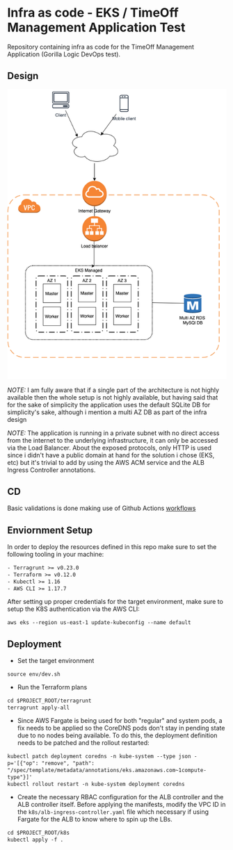 # Infra as code - EKS / TimeOff Management Application Test
Repository containing infra as code for the TimeOff Management Application (Gorilla Logic DevOps test).


## Design

![Image of infra](docs/timeoff-Infra.png)


*NOTE:* I am fully aware that if a single part of the architecture is not highly available then the whole setup is not highly available, but having said that for the sake of simplicity the application uses the default SQLite DB for simplicity's sake, although i mention a multi AZ DB as part of the infra design

*NOTE:* The application is running in a private subnet with no direct access from the internet to the underlying infrastructure, it can only be accessed via the Load Balancer. About the exposed protocols, only HTTP is used since i didn't have a public domain at hand for the solution i chose (EKS, etc) but it's trivial to add by using the AWS ACM service and the ALB Ingress Controller annotations.

## CD

Basic validations is done making use of Github Actions [workflows](.github/workflows)

## Enviornment Setup
In order to deploy the resources defined in this repo make sure to set the following tooling in your machine:

```
- Terragrunt >= v0.23.0
- Terraform >= v0.12.0
- Kubectl >= 1.16
- AWS CLI >= 1.17.7
```

After setting up proper credentials for the target environment, make sure to setup the K8S authentication via the AWS CLI:
```
aws eks --region us-east-1 update-kubeconfig --name default
```

## Deployment
- Set the target environment
```
source env/dev.sh
```

- Run the Terraform plans
```
cd $PROJECT_ROOT/terragrunt
terragrunt apply-all
```

- Since AWS Fargate is being used for both "regular" and system pods, a fix needs to be applied so the CoreDNS pods don't stay in pending state due to no nodes being available. To do this, the deployment definition needs to be patched and the rollout restarted:
```
kubectl patch deployment coredns -n kube-system --type json -p='[{"op": "remove", "path": "/spec/template/metadata/annotations/eks.amazonaws.com~1compute-type"}]'
kubectl rollout restart -n kube-system deployment coredns
```

- Create the necessary RBAC configuration for the ALB controller and the ALB controller itself. Before applying the manifests, modify the  VPC ID in the `k8s/alb-ingress-controller.yaml` file which necessary if using Fargate for the ALB to know where to spin up the LBs.
```
cd $PROJECT_ROOT/k8s
kubectl apply -f .
```
